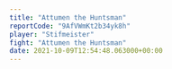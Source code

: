 ```yaml
---
title: "Attumen the Huntsman"
reportCode: "9AfVWmKt2b34yk8h"
player: "Stifmeister"
fight: "Attumen the Huntsman"
date: 2021-10-09T12:54:48.063000+00:00
---
```

